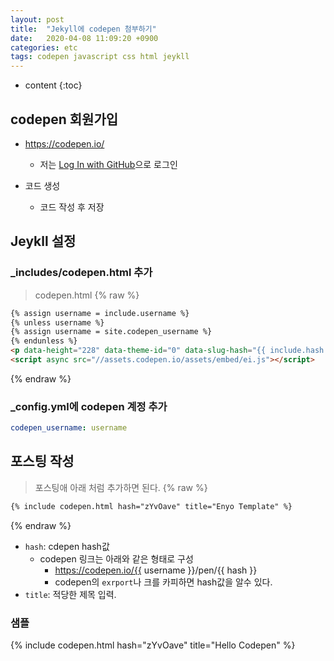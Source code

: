 ```yaml
---
layout: post
title:  "Jekyll에 codepen 첨부하기"
date:   2020-04-08 11:09:20 +0900
categories: etc
tags: codepen javascript css html jeykll
---
```

* content
{:toc}
## codepen 회원가입
* https://codepen.io/
  * 저는 [Log In with GitHub](https://codepen.io/auth/github)으로 로그인

* 코드 생성
  * 코드 작성 후 저장

## Jeykll 설정
### _includes/codepen.html 추가
> codepen.html
{% raw %}
```html
{% assign username = include.username %}
{% unless username %}
{% assign username = site.codepen_username %}
{% endunless %}
<p data-height="228" data-theme-id="0" data-slug-hash="{{ include.hash }}" data-default-tab="result" data-user="{{ username }}" class='codepen'>See the Pen <a href='https://codepen.io/{{ username }}/pen/{{ include.hash }}/'>{{ include.title }}</a> by {{ username }} (<a href='https://codepen.io/{{ username }}'>@{{ username }}</a>) on <a href='https://codepen.io'>CodePen</a>.</p>
<script async src="//assets.codepen.io/assets/embed/ei.js"></script>
```
{% endraw %}
### _config.yml에 codepen 계정 추가
```yaml
codepen_username: username
```

## 포스팅 작성
> 포스팅애 아래 처럼 추가하면 된다.
{% raw %}
``` html
{% include codepen.html hash="zYvOave" title="Enyo Template" %}
```
{% endraw %}
* `hash`: cdepen hash값
  * codepen 링크는 아래와 같은 형태로 구성
    * https://codepen.io/{{ username }}/pen/{{ hash }}
    * codepen의 `exrport`나 크를 카피하면 hash값을 알수 있다.
* `title`: 적당한 제목 입력.

### 샘플
{% include codepen.html hash="zYvOave" title="Hello Codepen" %}